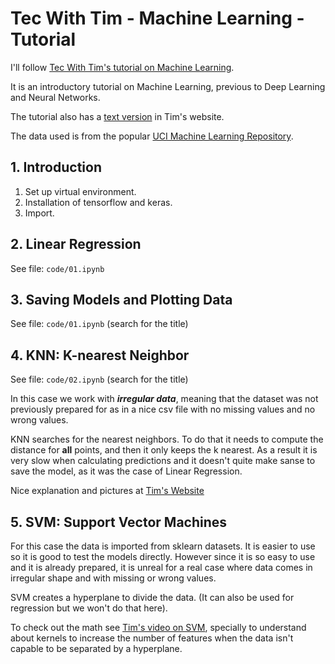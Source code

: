 # Tec With Tim - Machine Learning - Tutorial

I'll follow [Tec With Tim's tutorial on Machine Learning][1].

It is an introductory tutorial on Machine Learning, previous to Deep Learning
and Neural Networks.

The tutorial also has a [text version][2] in Tim's website.

The data used is from the popular [UCI Machine Learning Repository][3].

[1]: https://youtube.com/playlist?list=PLzMcBGfZo4-mP7qA9cagf68V06sko5otr
[2]: https://www.techwithtim.net/tutorials/machine-learning-python/linear-regression/
[3]: https://archive.ics.uci.edu/ml/index.php
## 1. Introduction

1. Set up virtual environment.
2. Installation of tensorflow and keras.
3. Import.

## 2. Linear Regression

See file: `code/01.ipynb`

## 3. Saving Models and Plotting Data

See file: `code/01.ipynb` (search for the title)

## 4. KNN: K-nearest Neighbor

See file: `code/02.ipynb` (search for the title)

In this case we work with ***irregular data***, meaning that the dataset was
not previously prepared for as in a nice csv file with no missing values and no
wrong values.

KNN searches for the <k> nearest neighbors.
To do that it needs to compute the distance for **all** points, and then it
only keeps the k nearest.
As a result it is very slow when calculating predictions and it doesn't quite
make sanse to save the model, as it was the case of Linear Regression.

Nice explanation and pictures at [Tim's Website][4]

[4]: https://www.techwithtim.net/tutorials/machine-learning-python/k-nearest-neighbors-3/

## 5. SVM: Support Vector Machines

For this case the data is imported from sklearn datasets.
It is easier to use so it is good to test the models directly.
However since it is so easy to use and it is already prepared, it is unreal for
a real case where data comes in irregular shape and with missing or wrong values.

SVM creates a hyperplane to divide the data.
(It can also be used for regression but we won't do that here).

To check out the math see [Tim's video on SVM][5], specially to understand
about kernels to increase the number of features when the data isn't capable
to be separated by a hyperplane.

[5]: https://youtu.be/JHxyrMgOUWI
